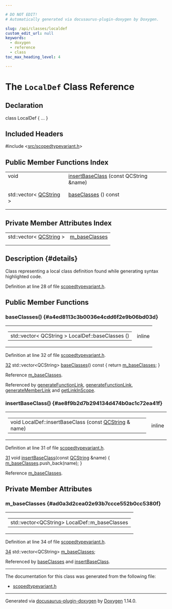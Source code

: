 ```yaml
---

# DO NOT EDIT!
# Automatically generated via docusaurus-plugin-doxygen by Doxygen.

slug: /api/classes/localdef
custom_edit_url: null
keywords:
  - doxygen
  - reference
  - class
toc_max_heading_level: 4

---
```


<div class="doxyPage">

# The `LocalDef` Class Reference



## Declaration

<div class="doxyDeclaration">
class LocalDef { ... }
</div>

## Included Headers

<div class="doxyIncludesList">#include &lt;<a href="/web-doxygen/docs/api/files/src/scopedtypevariant-h">src/scopedtypevariant.h</a>&gt;
</div>

## Public Member Functions Index

<table class="doxyMembersIndex">

<tr class="doxyMemberIndexItem">
<td class="doxyMemberIndexItemType" align="left" valign="top">void</td>
<td class="doxyMemberIndexItemName" align="left" valign="top"><a href="#ae8f9b2d7b294134d474b0ac1c72ea41f">insertBaseClass</a> (const QCString &amp;name)</td>
</tr>
<tr class="doxyMemberIndexDescription">
<td class="doxyMemberIndexDescriptionLeft"></td>
<td class="doxyMemberIndexDescriptionRight">
</td>
</tr>
<tr class="doxyMemberIndexSeparator">
<td class="doxyMemberIndexSeparator" colspan="2"></td>
</tr>

<tr class="doxyMemberIndexItem">
<td class="doxyMemberIndexItemType" align="left" valign="top">std::vector&lt; <a href="/web-doxygen/docs/api/classes/qcstring">QCString</a> &gt;</td>
<td class="doxyMemberIndexItemName" align="left" valign="top"><a href="#a4ed8113c3b0036e4cdd6f2e9b06bd03d">baseClasses</a> () const</td>
</tr>
<tr class="doxyMemberIndexDescription">
<td class="doxyMemberIndexDescriptionLeft"></td>
<td class="doxyMemberIndexDescriptionRight">
</td>
</tr>
<tr class="doxyMemberIndexSeparator">
<td class="doxyMemberIndexSeparator" colspan="2"></td>
</tr>

</table>

## Private Member Attributes Index

<table class="doxyMembersIndex">

<tr class="doxyMemberIndexItem">
<td class="doxyMemberIndexItemType" align="left" valign="top">std::vector&lt; <a href="/web-doxygen/docs/api/classes/qcstring">QCString</a> &gt;</td>
<td class="doxyMemberIndexItemName" align="left" valign="top"><a href="#ad0a3d2cea02e93b7ccce552b0cc5380f">m_baseClasses</a></td>
</tr>
<tr class="doxyMemberIndexDescription">
<td class="doxyMemberIndexDescriptionLeft"></td>
<td class="doxyMemberIndexDescriptionRight">
</td>
</tr>
<tr class="doxyMemberIndexSeparator">
<td class="doxyMemberIndexSeparator" colspan="2"></td>
</tr>

</table>

## Description {#details}



Class representing a local class definition found while generating syntax highlighted code.

Definition at line 28 of file <a href="/web-doxygen/docs/api/files/src/scopedtypevariant-h">scopedtypevariant.h</a>.

<div class="doxySectionDef">

## Public Member Functions

### baseClasses() {#a4ed8113c3b0036e4cdd6f2e9b06bd03d}

<div class="doxyMemberItem">
<div class="doxyMemberProto">
<table class="doxyMemberLabels">
<tr class="doxyMemberLabels">
<td class="doxyMemberLabelsLeft">
<table class="doxyMemberName">
<tr>
<td class="doxyMemberName">std::vector&lt; QCString &gt; LocalDef::baseClasses ()</td>
</tr>
</table>
</td>
<td class="doxyMemberLabelsRight">
<span class="doxyMemberLabels">
<span class="doxyMemberLabel inline">inline</span>
</span>
</td>
</tr>
</table>
</div>
<div class="doxyMemberDoc">



Definition at line 32 of file <a href="/web-doxygen/docs/api/files/src/scopedtypevariant-h">scopedtypevariant.h</a>.

<div class="doxyProgramListing">

<div class="doxyCodeLine"><span class="doxyLineNumber"><a href="#a4ed8113c3b0036e4cdd6f2e9b06bd03d">32</a></span><span class="doxyLineContent"><span class="doxyHighlight">    std::vector&lt;QCString&gt; <a href="#a4ed8113c3b0036e4cdd6f2e9b06bd03d">baseClasses</a>()</span><span class="doxyHighlightKeyword"> const </span><span class="doxyHighlight">{ </span><span class="doxyHighlightKeywordFlow">return</span><span class="doxyHighlight"> <a href="#ad0a3d2cea02e93b7ccce552b0cc5380f">m_baseClasses</a>; }</span></span></div>

</div>


Reference <a href="#ad0a3d2cea02e93b7ccce552b0cc5380f">m\_baseClasses</a>.

Referenced by <a href="/web-doxygen/docs/api/files/src/code-l/#abc8184d316956569fe02279fba78ab92">generateFunctionLink</a>, <a href="/web-doxygen/docs/api/files/src/pycode-l/#abc8184d316956569fe02279fba78ab92">generateFunctionLink</a>, <a href="/web-doxygen/docs/api/files/src/code-l/#a908c99ff67d83138ed1f871dab4d4c12">generateMemberLink</a> and <a href="/web-doxygen/docs/api/files/src/code-l/#a7c3e45cceb9eb4446d360eb8620eef8c">getLinkInScope</a>.
</div>
</div>

### insertBaseClass() {#ae8f9b2d7b294134d474b0ac1c72ea41f}

<div class="doxyMemberItem">
<div class="doxyMemberProto">
<table class="doxyMemberLabels">
<tr class="doxyMemberLabels">
<td class="doxyMemberLabelsLeft">
<table class="doxyMemberName">
<tr>
<td class="doxyMemberName">void LocalDef::insertBaseClass (const <a href="/web-doxygen/docs/api/classes/qcstring">QCString</a> &amp; name)</td>
</tr>
</table>
</td>
<td class="doxyMemberLabelsRight">
<span class="doxyMemberLabels">
<span class="doxyMemberLabel inline">inline</span>
</span>
</td>
</tr>
</table>
</div>
<div class="doxyMemberDoc">



Definition at line 31 of file <a href="/web-doxygen/docs/api/files/src/scopedtypevariant-h">scopedtypevariant.h</a>.

<div class="doxyProgramListing">

<div class="doxyCodeLine"><span class="doxyLineNumber"><a href="#ae8f9b2d7b294134d474b0ac1c72ea41f">31</a></span><span class="doxyLineContent"><span class="doxyHighlight">    </span><span class="doxyHighlightKeywordType">void</span><span class="doxyHighlight"> <a href="#ae8f9b2d7b294134d474b0ac1c72ea41f">insertBaseClass</a>(</span><span class="doxyHighlightKeyword">const</span><span class="doxyHighlight"> <a href="/web-doxygen/docs/api/classes/qcstring">QCString</a> &amp;name) { <a href="#ad0a3d2cea02e93b7ccce552b0cc5380f">m_baseClasses</a>.push_back(name); }</span></span></div>

</div>


Reference <a href="#ad0a3d2cea02e93b7ccce552b0cc5380f">m\_baseClasses</a>.
</div>
</div>

</div>

<div class="doxySectionDef">

## Private Member Attributes

### m\_baseClasses {#ad0a3d2cea02e93b7ccce552b0cc5380f}

<div class="doxyMemberItem">
<div class="doxyMemberProto">
<table class="doxyMemberLabels">
<tr class="doxyMemberLabels">
<td class="doxyMemberLabelsLeft">
<table class="doxyMemberName">
<tr>
<td class="doxyMemberName">std::vector&lt;QCString&gt; LocalDef::m_baseClasses</td>
</tr>
</table>
</td>
</tr>
</table>
</div>
<div class="doxyMemberDoc">



Definition at line 34 of file <a href="/web-doxygen/docs/api/files/src/scopedtypevariant-h">scopedtypevariant.h</a>.

<div class="doxyProgramListing">

<div class="doxyCodeLine"><span class="doxyLineNumber"><a href="#ad0a3d2cea02e93b7ccce552b0cc5380f">34</a></span><span class="doxyLineContent"><span class="doxyHighlight">    std::vector&lt;QCString&gt; <a href="#ad0a3d2cea02e93b7ccce552b0cc5380f">m_baseClasses</a>;</span></span></div>

</div>


Referenced by <a href="#a4ed8113c3b0036e4cdd6f2e9b06bd03d">baseClasses</a> and <a href="#ae8f9b2d7b294134d474b0ac1c72ea41f">insertBaseClass</a>.
</div>
</div>

</div>

<hr/>

The documentation for this class was generated from the following file:

<ul>
<li><a href="/web-doxygen/docs/api/files/src/scopedtypevariant-h">scopedtypevariant.h</a></li>
</ul>

<hr/>

<p class="doxyGeneratedBy">Generated via <a href="https://github.com/xpack/docusaurus-plugin-doxygen">docusaurus-plugin-doxygen</a> by <a href="https://www.doxygen.nl">Doxygen</a> 1.14.0.</p>

</div>
